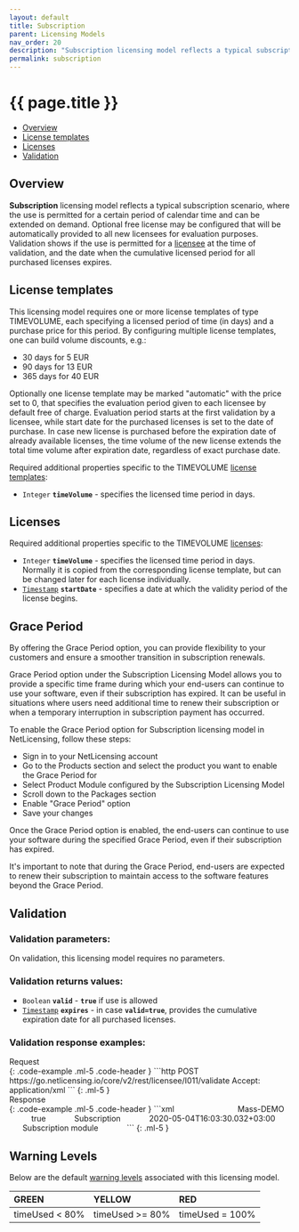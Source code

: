 ```yaml
---
layout: default
title: Subscription
parent: Licensing Models
nav_order: 20
description: "Subscription licensing model reflects a typical subscription scenario, where the use is permitted for a certain period of time"
permalink: subscription
---
```


{{ page.title }}
============

-   [Overview](#overview)
-   [License templates](#license-templates)
-   [Licenses](#licenses)
-   [Validation](#validation)

Overview
--------

**Subscription** licensing model reflects a typical subscription scenario, where the use is permitted for a certain period of calendar time and can be extended on demand. Optional free license may be configured that will be automatically provided to all new licensees for evaluation purposes. Validation shows if the use is permitted for a [licensee](object-model#licensee) at the time of validation, and the date when the cumulative licensed period for all purchased licenses expires.

License templates
-----------------

This licensing model requires one or more license templates of type TIMEVOLUME, each specifying a licensed period of time (in days) and a purchase price for this period. By configuring multiple license templates, one can build volume discounts, e.g.:

-   30 days for 5 EUR
-   90 days for 13 EUR
-   365 days for 40 EUR

Optionally one license template may be marked "automatic" with the price set to 0, that specifies the evaluation period given to each licensee by default free of charge. Evaluation period starts at the first validation by a licensee, while start date for the purchased licenses is set to the date of purchase. In case new license is purchased before the expiration date of already available licenses, the time volume of the new license extends the total time volume after expiration date, regardless of exact purchase date.

Required additional properties specific to the TIMEVOLUME [license templates](object-model#license-template):

-   `Integer` **`timeVolume`** - specifies the licensed time period in days.

Licenses
--------

Required additional properties specific to the TIMEVOLUME [licenses](object-model#license):

-   `Integer` **`timeVolume`** - specifies the licensed time period in days. Normally it is copied from the corresponding license template, but can be changed later for each license individually.
-   [`Timestamp`](restful-api#data-types) **`startDate`** - specifies a date at which the validity period of the license begins.

Grace Period
------------

By offering the Grace Period option, you can provide flexibility to your customers and ensure a smoother transition in subscription renewals.

Grace Period option under the Subscription Licensing Model allows you to provide a specific time frame during which your end-users can continue to use your software, even if their subscription has expired. It can be useful in situations where users need additional time to renew their subscription or when a temporary interruption in subscription payment has occurred.

To enable the Grace Period option for Subscription licensing model in NetLicensing, follow these steps:

-   Sign in to your NetLicensing account
-   Go to the Products section and select the product you want to enable the Grace Period for
-   Select Product Module configured by the Subscription Licensing Model
-   Scroll down to the Packages section
-   Enable "Grace Period" option
-   Save your changes

Once the Grace Period option is enabled, the end-users can continue to use your software during the specified Grace Period, even if their subscription has expired.

It's important to note that during the Grace Period, end-users are expected to renew their subscription to maintain access to the software features beyond the Grace Period.

Validation
----------

### Validation parameters:

On validation, this licensing model requires no parameters.

### Validation returns values:

-   `Boolean` **`valid`** - **`true`** if use is allowed
-   [`Timestamp`](restful-api#data-types) **`expires`** - in case
    **`valid=true`**, provides the cumulative expiration date for all purchased
    licenses.

### Validation response examples:

<div>Request</div>
{: .code-example .ml-5 .code-header }
```http
POST https://go.netlicensing.io/core/v2/rest/licensee/I011/validate
Accept: application/xml
```
{: .ml-5 }
<div>Response</div>
{: .code-example .ml-5 .code-header }
```xml
<?xml version="1.0" encoding="UTF-8" standalone="yes"?>
<netlicensing 
    xmlns="http://netlicensing.labs64.com/schema/context">
    <infos/>
    <items>
        <item type="ProductModuleValidation">
            <property name="productModuleNumber">Mass-DEMO</property>
            <property name="valid">true</property>
            <property name="licensingModel">Subscription</property>
            <property name="expires">2020-05-04T16:03:30.032+03:00</property>
            <property name="productModuleName">Subscription module</property>
        </item>
    </items>
</netlicensing>
```
{: .ml-5 }

Warning Levels
--------------

Below are the default [warning levels](warning-level) associated with this licensing model.

| GREEN | YELLOW | RED |
|:------|:-------|:----|
| timeUsed < 80% | timeUsed >= 80% | timeUsed = 100% |
